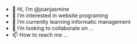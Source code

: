 - 👋 Hi, I’m @joanjasmine
- 👀 I’m interested in website programing
- 🌱 I’m currently learning informatic management
- 💞️ I’m looking to collaborate on ...
- 📫 How to reach me ...

<!---
joanjasmine/joanjasmine is a ✨ special ✨ repository because its `README.md` (this file) appears on your GitHub profile.
You can click the Preview link to take a look at your changes.
--->
